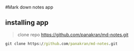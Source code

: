 #Mark down notes app

## installing app 

> clone repo https://github.com/panakran/md-notes.git

```cmd
git clone https://github.com/panakran/md-notes.git
```

